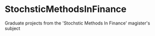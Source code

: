 # StochsticMethodsInFinance
Graduate projects from the 'Stochstic Methods In Finance' magister's subject
